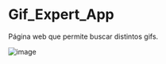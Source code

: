 # Gif_Expert_App
 Página web que permite buscar distintos gifs.

![image](https://github.com/user-attachments/assets/cee7c05d-72ed-4a25-90d7-2ac0ae509df3)
